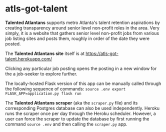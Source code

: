 # atls-got-talent

**Talented Atlantans** supports metro Atlanta's talent retention aspirations by creating transparency around senior level non-profit roles in the area. Very simply, it is a website that gathers senior level non-profit jobs from various job listing sites and posts them, roughly in order of the date they were posted.

The **Talented Atlantans site** itself is at https://atls-got-talent.herokuapp.com/ 

Clicking any particular job posting opens the posting in a new window for the a job-seeker to explore further. 

The locally-hosted Flask version of this app can be manually called through the following sequence of commands:
`source .env
export FLASK_APP=application.py
flask run`

The **Talented Atlantans scraper** (aka the `scraper.py` file) and its corresponding Postgres database can also be used independently. Heroku runs the scraper once per day through the Heroku scheduler. However, a user can force the scraper to update the database by first running the command `source .env` and then calling the `scraper.py` app. 